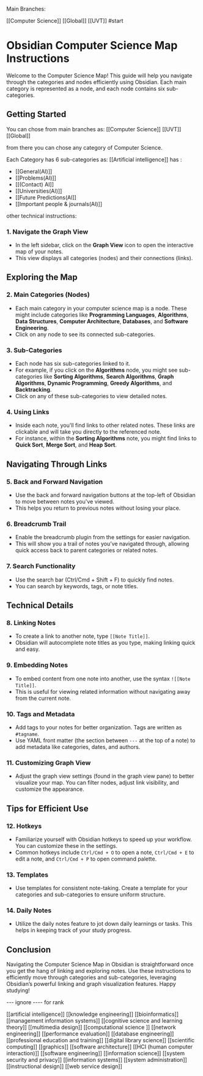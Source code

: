 Main Branches:

[[Computer Science]]
[[Global]]
[[UVT]]
#start

# **Obsidian Computer Science Map Instructions**

Welcome to the Computer Science Map! This guide will help you navigate through the categories and nodes efficiently using Obsidian. Each main category is represented as a node, and each node contains six sub-categories.

## **Getting Started**

You can chose from main branches as:
[[Computer Science]]
[[UVT]]
[[Global]]

from there you can chose any category of Computer Science.

Each Category has 6 sub-categories as:
[[Artificial intelligence]]  has :
- [[General(AI)]]
- [[Problems(AI)]]
- [[(Contact) AI]]
- [[Universities(AI)]]
- [[Future Predictions(AI]]
- [[Important people & journals(AI)]]


other technical instructions:
### **1. Navigate the Graph View**

- In the left sidebar, click on the **Graph View** icon to open the interactive map of your notes.
- This view displays all categories (nodes) and their connections (links).

## **Exploring the Map**

### **2. Main Categories (Nodes)**

- Each main category in your computer science map is a node. These might include categories like **Programming Languages**, **Algorithms**, **Data Structures**, **Computer Architecture**, **Databases**, and **Software Engineering**.
- Click on any node to see its connected sub-categories.

### **3. Sub-Categories**

- Each node has six sub-categories linked to it.
- For example, if you click on the **Algorithms** node, you might see sub-categories like **Sorting Algorithms**, **Search Algorithms**, **Graph Algorithms**, **Dynamic Programming**, **Greedy Algorithms**, and **Backtracking**.
- Click on any of these sub-categories to view detailed notes.

### **4. Using Links**

- Inside each note, you'll find links to other related notes. These links are clickable and will take you directly to the referenced note.
- For instance, within the **Sorting Algorithms** note, you might find links to **Quick Sort**, **Merge Sort**, and **Heap Sort**.

## **Navigating Through Links**

### **5. Back and Forward Navigation**

- Use the back and forward navigation buttons at the top-left of Obsidian to move between notes you've viewed.
- This helps you return to previous notes without losing your place.

### **6. Breadcrumb Trail**

- Enable the breadcrumb plugin from the settings for easier navigation.
- This will show you a trail of notes you’ve navigated through, allowing quick access back to parent categories or related notes.

### **7. Search Functionality**

- Use the search bar (Ctrl/Cmd + Shift + F) to quickly find notes.
- You can search by keywords, tags, or note titles.

## **Technical Details**

### **8. Linking Notes**

- To create a link to another note, type `[[Note Title]]`.
- Obsidian will autocomplete note titles as you type, making linking quick and easy.

### **9. Embedding Notes**

- To embed content from one note into another, use the syntax `![[Note Title]]`.
- This is useful for viewing related information without navigating away from the current note.

### **10. Tags and Metadata**

- Add tags to your notes for better organization. Tags are written as `#tagname`.
- Use YAML front matter (the section between `---` at the top of a note) to add metadata like categories, dates, and authors.

### **11. Customizing Graph View**

- Adjust the graph view settings (found in the graph view pane) to better visualize your map. You can filter nodes, adjust link visibility, and customize the appearance.

## **Tips for Efficient Use**

### **12. Hotkeys**

- Familiarize yourself with Obsidian hotkeys to speed up your workflow. You can customize these in the settings.
- Common hotkeys include `Ctrl/Cmd + O` to open a note, `Ctrl/Cmd + E` to edit a note, and `Ctrl/Cmd + P` to open command palette.

### **13. Templates**

- Use templates for consistent note-taking. Create a template for your categories and sub-categories to ensure uniform structure.

### **14. Daily Notes**

- Utilize the daily notes feature to jot down daily learnings or tasks. This helps in keeping track of your study progress.

## **Conclusion**

Navigating the Computer Science Map in Obsidian is straightforward once you get the hang of linking and exploring notes. Use these instructions to efficiently move through categories and sub-categories, leveraging Obsidian’s powerful linking and graph visualization features. Happy studying!

--- ignore
---- for rank


[[artificial intelligence]]
[[knowledge engineering]]
[[bioinformatics]]
[[management information systems]]
[[cognitive science and learning theory]]
[[multimedia design]]
[[computational science ]]
[[network engineering]]
[[performance evaluation]]
[[database engineering]]
[[professional education and training]]
[[digital library science]]
[[scientific computing]]
[[graphics]]
[[software architecture]]
[[HCI (human computer interaction)]]
[[software engineering]]
[[information science]]
[[system security and privacy]]
[[information systems]]
[[system administration]]
[[instructional design]]
[[web service design]]
